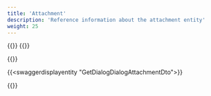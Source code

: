 ```yaml
---
title: 'Attachment'
description: 'Reference information about the attachment entity'
weight: 25
---
```


{{<dialogportenswaggerselector>}}
{{<swaggerload>}}

{{<notyetwritten>}}


{{<swaggerdisplayentity "GetDialogDialogAttachmentDto">}}

{{<children />}}

